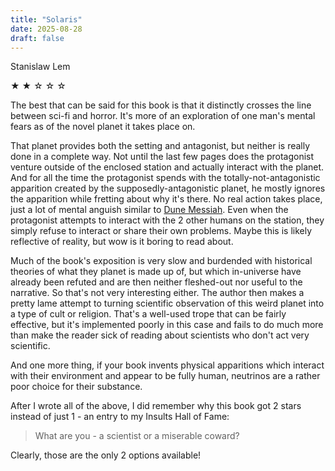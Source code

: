 ```yaml
---
title: "Solaris"
date: 2025-08-28
draft: false
---
```


Stanislaw Lem

&#9733; &#9733; &#9734; &#9734; &#9734;

The best that can be said for this book is that it distinctly crosses the line between sci-fi and horror. It's more of an exploration of one man's mental fears as of the novel planet it takes place on.

That planet provides both the setting and antagonist, but neither is really done in a complete way. Not until the last few pages does the protagonist venture outside of the enclosed station and actually interact with the planet. And for all the time the protagonist spends with the totally-not-antagonistic apparition created by the supposedly-antagonistic planet, he mostly ignores the apparition while fretting about why it's there. No real action takes place, just a lot of mental anguish similar to [Dune Messiah](https://vjacek.github.io/book-reviews/2022-8-24-dune-messiah/). Even when the protagonist attempts to interact with the 2 other humans on the station, they simply refuse to interact or share their own problems. Maybe this is likely reflective of reality, but wow is it boring to read about.

Much of the book's exposition is very slow and burdended with historical theories of what they planet is made up of, but which in-universe have already been refuted and are then neither fleshed-out nor useful to the narrative. So that's not very interesting either. The author then makes a pretty lame attempt to turning scientific observation of this weird planet into a type of cult or religion. That's a well-used trope that can be fairly effective, but it's implemented poorly in this case and fails to do much more than make the reader sick of reading about scientists who don't act very scientific.

And one more thing, if your book invents physical apparitions which interact with their environment and appear to be fully human, neutrinos are a rather poor choice for their substance.

After I wrote all of the above, I did remember why this book got 2 stars instead of just 1 - an entry to my Insults Hall of Fame:

> What are you - a scientist or a miserable coward?

Clearly, those are the only 2 options available!
